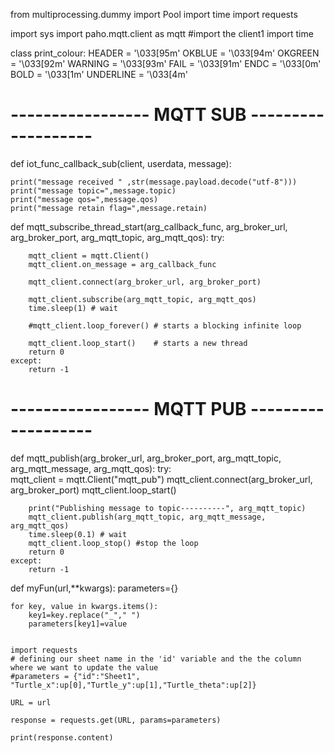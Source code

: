 from multiprocessing.dummy import Pool
import time
import requests

import sys
import paho.mqtt.client as mqtt #import the client1
import time

class print_colour:
    HEADER = '\033[95m'
    OKBLUE = '\033[94m'
    OKGREEN = '\033[92m'
    WARNING = '\033[93m'
    FAIL = '\033[91m'
    ENDC = '\033[0m'
    BOLD = '\033[1m'
    UNDERLINE = '\033[4m'


# -----------------  MQTT SUB -------------------
def iot_func_callback_sub(client, userdata, message):
    
    print("message received " ,str(message.payload.decode("utf-8")))
    print("message topic=",message.topic)
    print("message qos=",message.qos)
    print("message retain flag=",message.retain)

def mqtt_subscribe_thread_start(arg_callback_func, arg_broker_url, arg_broker_port, arg_mqtt_topic, arg_mqtt_qos):
    try:
        
        mqtt_client = mqtt.Client()
        mqtt_client.on_message = arg_callback_func
        
        mqtt_client.connect(arg_broker_url, arg_broker_port)
        
        mqtt_client.subscribe(arg_mqtt_topic, arg_mqtt_qos)
        time.sleep(1) # wait
        
        #mqtt_client.loop_forever() # starts a blocking infinite loop
        
        mqtt_client.loop_start()    # starts a new thread
        return 0
    except:
        return -1


# -----------------  MQTT PUB -------------------
def mqtt_publish(arg_broker_url, arg_broker_port, arg_mqtt_topic, arg_mqtt_message, arg_mqtt_qos):
    try:        
        mqtt_client = mqtt.Client("mqtt_pub")
        mqtt_client.connect(arg_broker_url, arg_broker_port)
        mqtt_client.loop_start()

        print("Publishing message to topic----------", arg_mqtt_topic)
        mqtt_client.publish(arg_mqtt_topic, arg_mqtt_message, arg_mqtt_qos)
        time.sleep(0.1) # wait
        mqtt_client.loop_stop() #stop the loop
        return 0
    except:
        return -1
def myFun(url,**kwargs): 
    parameters={}
    
  
    for key, value in kwargs.items():
        key1=key.replace("_"," ")
        parameters[key1]=value
    
 
    import requests
    # defining our sheet name in the 'id' variable and the the column where we want to update the value
    #parameters = {"id":"Sheet1", "Turtle_x":up[0],"Turtle_y":up[1],"Turtle_theta":up[2]} 

    URL = url

    response = requests.get(URL, params=parameters)

    print(response.content)


